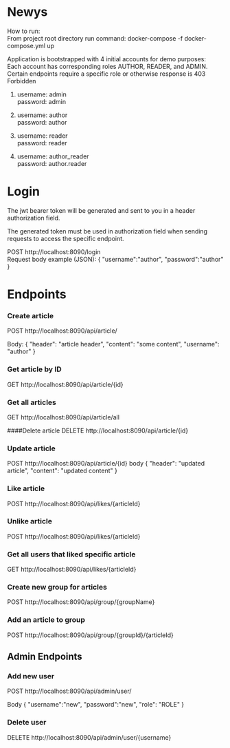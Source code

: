 # Newys

How to run:</br>
From project root directory run command: docker-compose -f docker-compose.yml up

Application is bootstrapped with 4 initial accounts for demo purposes: <br/>
Each account has corresponding roles AUTHOR, READER, and ADMIN.
Certain endpoints require a specific role or otherwise response is 403 Forbidden

1) username: admin </br> password: admin  
  
2) username: author </br> password: author 
   
3) username: reader </br> password: reader
   
4) username: author_reader </br> password: author.reader


# Login
The jwt bearer token will be generated and sent to you in a header authorization field.  

The generated token must be used in authorization field when sending requests to access the specific endpoint.

POST http://localhost:8090/login </br>
Request body example (JSON): 
    {
    "username":"author",
    "password":"author"
    } 



# Endpoints
### Create article
POST http://localhost:8090/api/article/ 

Body: {
"header": "article header",
"content": "some content",
"username": "author"
} 

### Get article by ID
GET http://localhost:8090/api/article/{id}

### Get all articles
GET http://localhost:8090/api/article/all

####Delete article
DELETE http://localhost:8090/api/article/{id}

### Update article
POST http://localhost:8090/api/article/{id}
body {
    "header": "updated article",
    "content": "updated content"
}

### Like article
POST http://localhost:8090/api/likes/{articleId}

### Unlike article
POST http://localhost:8090/api/likes/{articleId}

### Get all users that liked specific article
GET http://localhost:8090/api/likes/{articleId}

### Create new group for articles
POST http://localhost:8090/api/group/{groupName}

### Add an article to group
POST http://localhost:8090/api/group/{groupId}/{articleId}

## Admin Endpoints 

### Add new user
POST http://localhost:8090/api/admin/user/ 

Body {
"username":"new",
"password":"new",
"role": "ROLE"
}

### Delete user
DELETE http://localhost:8090/api/admin/user/{username}







